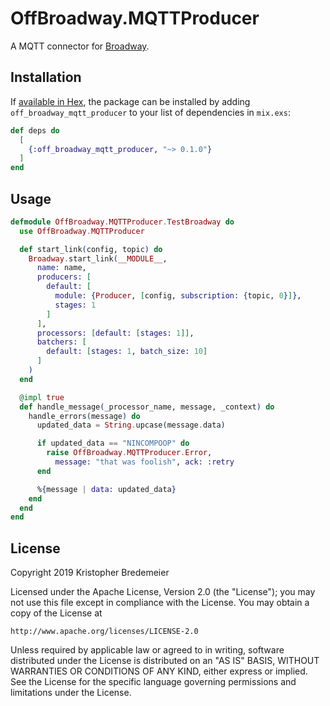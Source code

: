 # OffBroadway.MQTTProducer

A MQTT connector for [Broadway](https://github.com/plataformatec/broadway).

## Installation

If [available in Hex](https://hex.pm/docs/publish), the package can be installed
by adding `off_broadway_mqtt_producer` to your list of dependencies in `mix.exs`:

```elixir
def deps do
  [
    {:off_broadway_mqtt_producer, "~> 0.1.0"}
  ]
end
```

## Usage

```elixir
defmodule OffBroadway.MQTTProducer.TestBroadway do
  use OffBroadway.MQTTProducer

  def start_link(config, topic) do
    Broadway.start_link(__MODULE__,
      name: name,
      producers: [
        default: [
          module: {Producer, [config, subscription: {topic, 0}]},
          stages: 1
        ]
      ],
      processors: [default: [stages: 1]],
      batchers: [
        default: [stages: 1, batch_size: 10]
      ]
    )
  end

  @impl true
  def handle_message(_processor_name, message, _context) do
    handle_errors(message) do
      updated_data = String.upcase(message.data)

      if updated_data == "NINCOMPOOP" do
        raise OffBroadway.MQTTProducer.Error,
          message: "that was foolish", ack: :retry
      end

      %{message | data: updated_data}
    end
  end
end
```

## License

Copyright 2019 Kristopher Bredemeier

Licensed under the Apache License, Version 2.0 (the "License");
you may not use this file except in compliance with the License.
You may obtain a copy of the License at

    http://www.apache.org/licenses/LICENSE-2.0

Unless required by applicable law or agreed to in writing, software
distributed under the License is distributed on an "AS IS" BASIS,
WITHOUT WARRANTIES OR CONDITIONS OF ANY KIND, either express or implied.
See the License for the specific language governing permissions and
limitations under the License.
